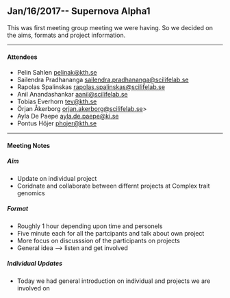 ## Jan/16/2017-- Supernova Alpha1


This was first meeting group meeting we were having. So we decided on the aims, formats and project information.

___


#### Attendees
* Pelin Sahlen pelinak@kth.se
* Sailendra Pradhananga sailendra.pradhananga@scilifelab.se
* Rapolas Spalinskas rapolas.spalinskas@scilifelab.se
* Anil Anandashankar aanil@scilifelab.se
* Tobias Everhorn tev@kth.se
* Örjan Åkerborg orjan.akerborg@scilifelab.se>
* Ayla De Paepe ayla.de.paepe@ki.se
* Pontus Höjer phojer@kth.se

___

#### Meeting Notes

##### Aim
 * Update on individual project
 * Coridnate and collaborate between differnt projects at Complex trait genomics
 
##### Format
  * Roughly 1 hour depending upon time and personels
  * Five minute each for all the partcipants and talk about own project
  * More focus on discusssion of the participants on projects
  * General idea -->  listen and get involved
  
##### Individual Updates
  * Today we had general introduction on individual and projects we are involved on
  
  
  
